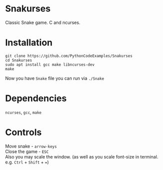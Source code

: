 # Snakurses
Classic Snake game. C and ncurses.

# Installation 
```
git clone https://github.com/PythonCodeExamples/Snakurses
cd Snakurses
sudo apt install gcc make libncurses-dev
make
```
Now you have ```Snake``` file you can run via ```./Snake```

# Dependencies
`ncurses`, `gcc`, `make`

# Controls
Move snake - `arrow-keys`<br />
Close the game - `ESC`<br />
Also you may scale the window. (as well as you scale font-size in terminal. e.g. `Ctrl` + `Shift` + `=`)<br />
